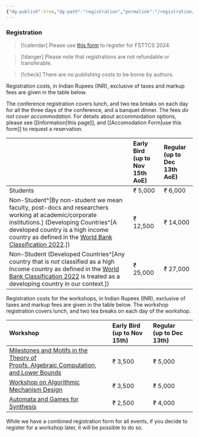 ```yaml
---
{"dg-publish":true,"dg-path":"registration","permalink":"/registration/"}
---
```



### Registration

> [!calendar]  Please use [this form](https://events.iitgn.ac.in/apply/application_fsttcs.php?eventid=26092024) to register for FSTTCS 2024.

> [!danger] Please note that registrations are not refundable or transferable.

> [!check] There are no publishing costs to be borne by authors.

Registration costs, in Indian Rupees (INR), exclusive of taxes and markup fees are given in the table below. 

The conference registration covers lunch, and two tea breaks on each day for all the three days of the conference, and a banquet dinner. The fees _do not cover accommodation_. For details about accommodation options, please see [[Information\|this page]], and [[Accomodation Form\|use this form]] to request a reservation.

|                                                                                                                                                                                                                                                                                                                                                  | Early Bird <br>(up to Nov 15th AoE) | Regular <br>(up to Dec 13th AoE) |
| :----------------------------------------------------------------------------------------------------------------------------------------------------------------------------------------------------------------------------------------------------------------------------------------------------------------------------------------------- | :---------------------------------- | :------------------------------- |
| Students                                                                                                                                                                                                                                                                                                                                         | ₹ 5,000                             | ₹ 6,000                          |
| Non-Student^[By non-student we mean faculty, post-docs and researchers working at academic/corporate institutions.] (Developing Countries^[A developed country is a high income country as defined in the [World Bank Classification 2022](https://datatopics.worldbank.org/world-development-indicators/the-world-by-income-and-region.html).]) | ₹ 12,500                            | ₹ 14,000                         |
| Non-Student (Developed Countries^[Any country that is _not_ classified as a high Income country as defined in the [World Bank Classification 2022](https://datatopics.worldbank.org/world-development-indicators/the-world-by-income-and-region.html) is treated as a developing country in our context.])                                       | ₹ 25,000                            | ₹ 27,000                         |

Registration costs for the workshops, in Indian Rupees (INR), exclusive of taxes and markup fees are given in the table below. The workshop registration covers lunch, and two tea breaks on each day of the workshop.

| Workshop                                                                                                                      | Early Bird <br>(up to Nov 15th) | Regular <br>(up to Dec 13th) |
| :---------------------------------------------------------------------------------------------------------------------------- | :------------------------------ | :--------------------------- |
| [Milestones and Motifs in the Theory of <br>Proofs, Algebraic Computation, and Lower Bounds](https://mmcomplexity.github.io/) | ₹ 3,500                         | ₹ 5,000                      |
| [Workshop on Algorithmic Mechanism Design](http://www.tcs.tifr.res.in/~amd-24)                                                | ₹ 3,500                         | ₹ 5,000                      |
| [Automata and Games for Synthesis](https://sites.google.com/view/fsttcs2024bworkshop/home)                                    | ₹ 2,500                         | ₹ 4,000                      |
While we have a combined registration form for all events, if you decide to register for a workshop later, it will be possible to do so. 